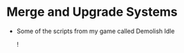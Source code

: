 # Merge and Upgrade Systems

- Some of the scripts from my game called Demolish Idle


  ! [](https://media.giphy.com/media/AQfmkV0nuayMLlEbxz/giphy.mp4)

